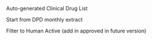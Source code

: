 Auto-generated Clinical Drug List

Start from DPD monthly extract

Filter to Human Active (add in approved in future version)
